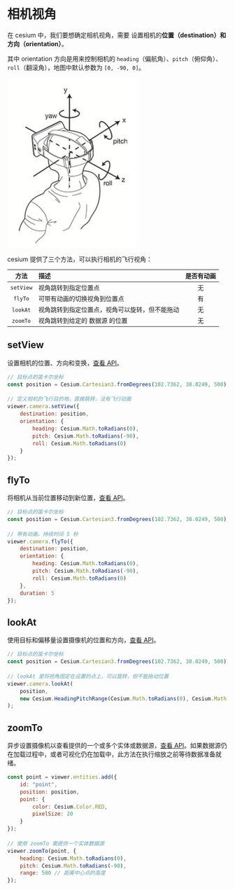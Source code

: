 # 相机视角

在 cesium 中，我们要想确定相机视角，需要 设置相机的**位置（destination）**和**方向（orientation）**。

其中 orientation 方向是用来控制相机的 `heading`（偏航角）、`pitch`（俯仰角）、`roll`（翻滚角），地图中默认参数为 `[0, -90, 0]`。

![](./images/02-方向.png)

cesium 提供了三个方法，可以执行相机的飞行视角：

|   方法    | 描述                                           | 是否有动画 |
| :-------: | :--------------------------------------------- | :--------: |
| `setView` | 视角跳转到指定位置点                           |     无     |
|  `flyTo`  | 可带有动画的切换视角到位置点                   |     有     |
| `lookAt`  | 视角跳转到指定位置点，视角可以旋转，但不能拖动 |     无     |
| `zoomTo`  | 视角跳转到给定的 数据源 的位置                 |     无     |



## setView

设置相机的位置、方向和变换，[查看 API](http://cesium.xin/cesium/cn/Documentation1.62/Camera.html?classFilter=camera#setView)。

```js
// 目标点的笛卡尔坐标
const position = Cesium.Cartesian3.fromDegrees(102.7362, 38.0249, 500);

// 定义相机的飞行目的地，直接跳转，没有飞行动画
viewer.camera.setView({
    destination: position,
    orientation: {
        heading: Cesium.Math.toRadians(0),
        pitch: Cesium.Math.toRadians(-90),
        roll: Cesium.Math.toRadians(0)
    }
});
```



## flyTo

将相机从当前位置移动到新位置，[查看 API](http://cesium.xin/cesium/cn/Documentation1.62/Camera.html?classFilter=camera#flyTo)。

```js {12}
// 目标点的笛卡尔坐标
const position = Cesium.Cartesian3.fromDegrees(102.7362, 38.0249, 500);

// 带有动画，持续时间 5 秒
viewer.camera.flyTo({
    destination: position,
    orientation: {
        heading: Cesium.Math.toRadians(0),
        pitch: Cesium.Math.toRadians(-90),
        roll: Cesium.Math.toRadians(0)
    },
    duration: 5
});
```



## lookAt

使用目标和偏移量设置摄像机的位置和方向，[查看 API](http://cesium.xin/cesium/cn/Documentation1.62/Camera.html?classFilter=camera#lookAt)。

```js
// 目标点的笛卡尔坐标
const position = Cesium.Cartesian3.fromDegrees(102.7362, 38.0249, 500); 

// lookAt 是将视角固定在设置的点上，可以旋转，但不能拖动位置
viewer.camera.lookAt(
    position,
    new Cesium.HeadingPitchRange(Cesium.Math.toRadians(0), Cesium.Math.toRadians(-90), 500) // 高度为 500
);
```



## zoomTo

异步设置摄像机以查看提供的一个或多个实体或数据源，[查看 API](http://cesium.xin/cesium/cn/Documentation1.62/Viewer.html?classFilter=viewer#zoomTo)。如果数据源仍在加载过程中，或者可视化仍在加载中，此方法在执行缩放之前等待数据准备就绪。

```js
const point = viewer.entities.add({
    id: "point",
    position: position,
    point: {
        color: Cesium.Color.RED,
        pixelSize: 20
    }
});

// 使用 zoomTo 需提供一个实体数据源
viewer.zoomTo(point, {
    heading: Cesium.Math.toRadians(0),
    pitch: Cesium.Math.toRadians(-90),
    range: 500 // 距离中心点的高度
});
```
